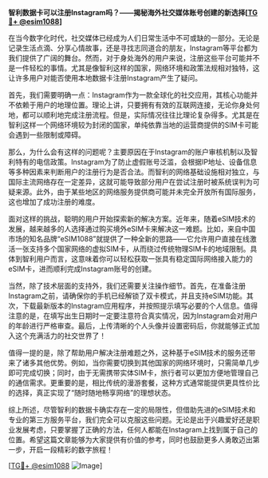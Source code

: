**智利数据卡可以注册Instagram吗？——揭秘海外社交媒体账号创建的新选择[[TG💪+ @esim1088](https://t.me/s/esim1088)]**

在当今数字化时代，社交媒体已经成为人们日常生活中不可或缺的一部分。无论是记录生活点滴、分享心情故事，还是寻找志同道合的朋友，Instagram等平台都为我们提供了广阔的舞台。然而，对于身处海外的用户来说，注册这些平台可能并不是一件轻松的事情。尤其是像智利这样的国家，网络环境和政策法规相对独特，这让许多用户对能否使用本地数据卡注册Instagram产生了疑问。

首先，我们需要明确一点：Instagram作为一款全球化的社交应用，其核心功能并不依赖于用户的地理位置。理论上讲，只要拥有有效的互联网连接，无论你身处何地，都可以顺利地完成注册流程。但是，实际情况往往比理论复杂得多。尤其是在智利这样一个网络环境较为封闭的国家，单纯依靠当地的运营商提供的SIM卡可能会遇到一些限制或障碍。

那么，为什么会有这样的问题呢？主要原因在于Instagram的账户审核机制以及智利特有的电信政策。Instagram为了防止虚假账号泛滥，会根据IP地址、设备信息等多种因素来判断用户的注册行为是否合法。而智利的网络基础设施相对独立，与国际主流网络存在一定差异，这就可能导致部分用户在尝试注册时被系统误判为可疑来源。此外，由于某些地区的网络服务提供商可能并未完全开放所有国际服务，这也增加了成功注册的难度。

面对这样的挑战，聪明的用户开始探索新的解决方案。近年来，随着eSIM技术的发展，越来越多的人选择通过购买境外eSIM卡来解决这一难题。比如，来自中国市场的知名品牌“eSIM1088”就提供了一种全新的思路——它允许用户直接在线激活一张支持多个国家网络的虚拟SIM卡，从而绕过传统物理SIM卡的地域限制。具体到智利用户而言，这意味着你可以轻松获取一张具有稳定国际网络接入能力的eSIM卡，进而顺利完成Instagram账号的创建。

当然，除了技术层面的支持外，我们还需要关注操作细节。首先，在准备注册Instagram之前，请确保你的手机已经解锁了双卡模式，并且支持eSIM功能。其次，下载最新版本的Instagram应用程序，并按照提示填写必要的个人信息。值得注意的是，在填写出生日期时一定要注意符合真实情况，因为Instagram会对用户的年龄进行严格审查。最后，上传清晰的个人头像并设置密码后，你就能够正式加入这个充满活力的社交世界了！

值得一提的是，除了帮助用户解决注册难题之外，这种基于eSIM技术的服务还带来了诸多其他优势。例如，当你需要切换到其他国家的网络环境时，只需简单几步即可完成切换；同时，由于无需携带实体SIM卡，旅行者可以更加方便地管理自己的通信需求。更重要的是，相比传统的漫游套餐，这种方式通常能提供更具性价比的选择，真正实现了“随时随地畅享网络”的理想状态。

综上所述，尽管智利的数据卡确实存在一定的局限性，但借助先进的eSIM技术和专业的第三方服务平台，我们完全可以克服这些问题。无论是出于兴趣爱好还是职业发展考虑，只要掌握了正确的方法，任何人都能在Instagram上找到属于自己的位置。希望这篇文章能够为大家提供有价值的参考，同时也鼓励更多人勇敢迈出第一步，开启一段精彩的数字旅程！

[[TG💪+ @esim1088](https://t.me/s/esim1088) ![Image](https://i.postimg.cc/4NQfJmqS/Snipaste-2025-05-13-00-14-12.png)]